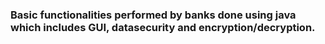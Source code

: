 
### Basic functionalities performed by banks done using java which includes GUI, datasecurity and encryption/decryption.

